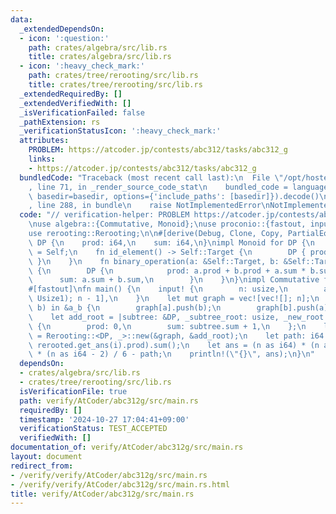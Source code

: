 ```yaml
---
data:
  _extendedDependsOn:
  - icon: ':question:'
    path: crates/algebra/src/lib.rs
    title: crates/algebra/src/lib.rs
  - icon: ':heavy_check_mark:'
    path: crates/tree/rerooting/src/lib.rs
    title: crates/tree/rerooting/src/lib.rs
  _extendedRequiredBy: []
  _extendedVerifiedWith: []
  _isVerificationFailed: false
  _pathExtension: rs
  _verificationStatusIcon: ':heavy_check_mark:'
  attributes:
    PROBLEM: https://atcoder.jp/contests/abc312/tasks/abc312_g
    links:
    - https://atcoder.jp/contests/abc312/tasks/abc312_g
  bundledCode: "Traceback (most recent call last):\n  File \"/opt/hostedtoolcache/Python/3.10.15/x64/lib/python3.10/site-packages/onlinejudge_verify/documentation/build.py\"\
    , line 71, in _render_source_code_stat\n    bundled_code = language.bundle(stat.path,\
    \ basedir=basedir, options={'include_paths': [basedir]}).decode()\n  File \"/opt/hostedtoolcache/Python/3.10.15/x64/lib/python3.10/site-packages/onlinejudge_verify/languages/rust.py\"\
    , line 288, in bundle\n    raise NotImplementedError\nNotImplementedError\n"
  code: "// verification-helper: PROBLEM https://atcoder.jp/contests/abc312/tasks/abc312_g\n\
    \nuse algebra::{Commutative, Monoid};\nuse proconio::{fastout, input, marker::Usize1};\n\
    use rerooting::Rerooting;\n\n#[derive(Debug, Clone, Copy, PartialEq, Eq)]\nstruct\
    \ DP {\n    prod: i64,\n    sum: i64,\n}\nimpl Monoid for DP {\n    type Target\
    \ = Self;\n    fn id_element() -> Self::Target {\n        DP { prod: 0, sum: 0\
    \ }\n    }\n    fn binary_operation(a: &Self::Target, b: &Self::Target) -> Self::Target\
    \ {\n        DP {\n            prod: a.prod + b.prod + a.sum * b.sum,\n      \
    \      sum: a.sum + b.sum,\n        }\n    }\n}\nimpl Commutative for DP {}\n\n\
    #[fastout]\nfn main() {\n    input! {\n        n: usize,\n        a_b: [(Usize1,\
    \ Usize1); n - 1],\n    }\n    let mut graph = vec![vec![]; n];\n    for &(a,\
    \ b) in &a_b {\n        graph[a].push(b);\n        graph[b].push(a);\n    }\n\
    \    let add_root = |subtree: &DP, _subtree_root: usize, _new_root: usize| DP\
    \ {\n        prod: 0,\n        sum: subtree.sum + 1,\n    };\n    let rerooted\
    \ = Rerooting::<DP, _>::new(&graph, &add_root);\n    let path: i64 = (0..n).map(|i|\
    \ rerooted.get_ans(i).prod).sum();\n    let ans = (n as i64) * (n as i64 - 1)\
    \ * (n as i64 - 2) / 6 - path;\n    println!(\"{}\", ans);\n}\n"
  dependsOn:
  - crates/algebra/src/lib.rs
  - crates/tree/rerooting/src/lib.rs
  isVerificationFile: true
  path: verify/AtCoder/abc312g/src/main.rs
  requiredBy: []
  timestamp: '2024-10-27 17:04:41+09:00'
  verificationStatus: TEST_ACCEPTED
  verifiedWith: []
documentation_of: verify/AtCoder/abc312g/src/main.rs
layout: document
redirect_from:
- /verify/verify/AtCoder/abc312g/src/main.rs
- /verify/verify/AtCoder/abc312g/src/main.rs.html
title: verify/AtCoder/abc312g/src/main.rs
---
```

